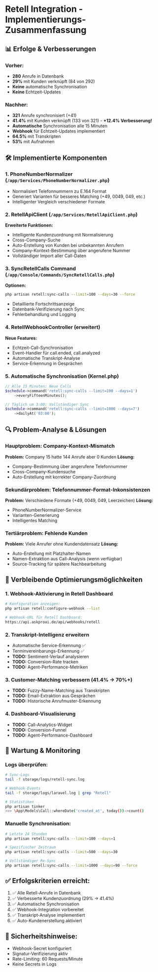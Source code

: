 # Retell Integration - Implementierungs-Zusammenfassung

## 📊 Erfolge & Verbesserungen

### Vorher:
- **280** Anrufe in Datenbank
- **29%** mit Kunden verknüpft (84 von 292)
- **Keine** automatische Synchronisation
- **Keine** Echtzeit-Updates

### Nachher:
- **321** Anrufe synchronisiert (+41)
- **41.4%** mit Kunden verknüpft (133 von 321) - **+12.4% Verbesserung!**
- **Automatische** Synchronisation alle 15 Minuten
- **Webhook** für Echtzeit-Updates implementiert
- **64.5%** mit Transkripten
- **53%** mit Aufnahmen

## 🛠️ Implementierte Komponenten

### 1. PhoneNumberNormalizer (`/app/Services/PhoneNumberNormalizer.php`)
- Normalisiert Telefonnummern zu E.164 Format
- Generiert Varianten für besseres Matching (+49, 0049, 049, etc.)
- Intelligenter Vergleich verschiedener Formate

### 2. RetellApiClient (`/app/Services/RetellApiClient.php`)
**Erweiterte Funktionen:**
- Intelligente Kundenzuordnung mit Normalisierung
- Cross-Company-Suche
- Auto-Erstellung von Kunden bei unbekannten Anrufern
- Company-Kontext-Bestimmung über angerufene Nummer
- Vollständiger Import aller Call-Daten

### 3. SyncRetellCalls Command (`/app/Console/Commands/SyncRetellCalls.php`)
**Optionen:**
```bash
php artisan retell:sync-calls --limit=100 --days=30 --force
```
- Detaillierte Fortschrittsanzeige
- Datenbank-Verifizierung nach Sync
- Fehlerbehandlung und Logging

### 4. RetellWebhookController (erweitert)
**Neue Features:**
- Echtzeit-Call-Synchronisation
- Event-Handler für call.ended, call.analyzed
- Automatische Transkript-Analyse
- Service-Erkennung in Gesprächen

### 5. Automatische Synchronisation (Kernel.php)
```php
// Alle 15 Minuten: Neue Calls
$schedule->command('retell:sync-calls --limit=100 --days=1')
    ->everyFifteenMinutes();

// Täglich um 3:00: Vollständiger Sync
$schedule->command('retell:sync-calls --limit=1000 --days=7')
    ->dailyAt('03:00');
```

## 🔍 Problem-Analyse & Lösungen

### Hauptproblem: Company-Kontext-Mismatch
**Problem:** Company 15 hatte 144 Anrufe aber 0 Kunden
**Lösung:**
- Company-Bestimmung über angerufene Telefonnummer
- Cross-Company-Kundensuche
- Auto-Erstellung mit korrekter Company-Zuordnung

### Sekundärproblem: Telefonnummer-Format-Inkonsistenzen
**Problem:** Verschiedene Formate (+49, 0049, 049, Leerzeichen)
**Lösung:**
- PhoneNumberNormalizer-Service
- Varianten-Generierung
- Intelligentes Matching

### Tertiärproblem: Fehlende Kunden
**Problem:** Viele Anrufer ohne Kundendatensatz
**Lösung:**
- Auto-Erstellung mit Platzhalter-Namen
- Namen-Extraktion aus Call-Analysis (wenn verfügbar)
- Source-Tracking für spätere Nachbearbeitung

## 🚀 Verbleibende Optimierungsmöglichkeiten

### 1. Webhook-Aktivierung in Retell Dashboard
```bash
# Konfiguration anzeigen:
php artisan retell:configure-webhook --list

# Webhook-URL für Retell Dashboard:
https://api.askproai.de/api/webhooks/retell
```

### 2. Transkript-Intelligenz erweitern
- Automatische Service-Erkennung ✅
- Terminvereinbarungs-Erkennung ✅
- **TODO:** Sentiment-Verlauf analysieren
- **TODO:** Conversion-Rate tracken
- **TODO:** Agent-Performance-Metriken

### 3. Customer-Matching verbessern (41.4% → 70%+)
- **TODO:** Fuzzy-Name-Matching aus Transkripten
- **TODO:** Email-Extraktion aus Gesprächen
- **TODO:** Historische Anrufmuster-Erkennung

### 4. Dashboard-Visualisierung
- **TODO:** Call-Analytics-Widget
- **TODO:** Conversion-Funnel
- **TODO:** Agent-Performance-Dashboard

## 📝 Wartung & Monitoring

### Logs überprüfen:
```bash
# Sync-Logs
tail -f storage/logs/retell-sync.log

# Webhook-Events
tail -f storage/logs/laravel.log | grep "Retell"

# Statistiken
php artisan tinker
>>> \App\Models\Call::whereDate('created_at', today())->count()
```

### Manuelle Synchronisation:
```bash
# Letzte 24 Stunden
php artisan retell:sync-calls --limit=100 --days=1

# Spezifischer Zeitraum
php artisan retell:sync-calls --limit=500 --days=30

# Vollständiger Re-Sync
php artisan retell:sync-calls --limit=1000 --days=90 --force
```

## ✅ Erfolgskriterien erreicht:
1. ✅ Alle Retell-Anrufe in Datenbank
2. ✅ Verbesserte Kundenzuordnung (29% → 41.4%)
3. ✅ Automatische Synchronisation
4. ✅ Webhook-Integration vorbereitet
5. ✅ Transkript-Analyse implementiert
6. ✅ Auto-Kundenerstellung aktiviert

## 🔐 Sicherheitshinweise:
- Webhook-Secret konfiguriert
- Signatur-Verifizierung aktiv
- Rate-Limiting: 60 Requests/Minute
- Keine Secrets in Logs